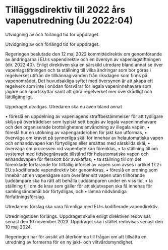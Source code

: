 # Tilläggsdirektiv till 2022 års vapenutredning (Ju 2022:04)

Utvidgning av och förlängd tid för uppdraget.

Utvidgning av och förlängd tid för uppdraget.

Regeringen beslutade den 12 maj 2022 kommittédirektiv om genomförande av ändringarna i EU:s vapendirektiv och en översyn av vapenlagstiftningen
(dir. 2022:40). Enligt direktiven ska en särskild utredare bland annat se över
vapenlagstiftningen och ta ställning till vilka ändringar som bör göras i regelverket utifrån de tillkännagivanden från riksdagen som finns på vapenområdet. Det huvudsakliga syftet med översynen är att skapa ett regelverk som inte i onödan försvårar för legala vapeninnehavare som jägare och sportskyttar samt att göra regelverket mer överskådligt och lättillgängligt.

Uppdraget utvidgas. Utredaren ska nu även bland annat

• föreslå en uppdelning av vapenlagens straffbestämmelser för att
tydligare skilja på överträdelser som typiskt sett begås av legala vapeninnehavare och den organiserade brottslighetens användning av illegala vapen,
• föreslå hur en utökning av vapengarderoben för jakt kan utformas,
• överväga om kravet på synnerliga skäl för innehav av helautomatiska
vapen och enhandsvapen kan förtydligas eller ersättas med särskilda
skäl,
• överväga om processen vid vapenbyte kan förenklas,
• ta ställning till om systemet med tidsbegränsade tillstånd för helautomatiska vapen och enhandsvapen för flerskott bör avskaffas,
• ta ställning till om det förenklade förfarande för tillfällig införsel av vapen som avses i artikel 17.2 i EU:s kodifierade vapendirektiv bör genomföras,
• föreslå en ordning som innebär att en vapenägare som överlåter sitt vapen utan tillhörande ljuddämpare ska ha rätt att behålla ljuddämparen under en viss tid,
• ta ställning till om de krav som gäller för att skjutvapen ska få innehas för samlingsändamål bör förtydligas, och
• lämna nödvändiga författningsförslag.

Utredarens förslag ska vara förenliga med EU:s kodifierade vapendirektiv.

Utredningstiden förlängs. Uppdraget skulle enligt direktiven redovisas senast den 10 november 2023. Uppdraget ska i stället redovisas senast den 10 maj 2024.

Regeringen har för avsikt att återkomma till frågan om att tillsätta en utredning av formerna för en ny jakt- och viltvårdsmyndighet.
